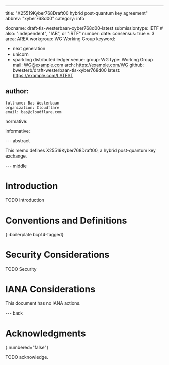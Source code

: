 ---
title: "X25519Kyber768Draft00 hybrid post-quantum key agreement"
abbrev: "xyber768d00"
category: info

docname: draft-tls-westerbaan-xyber768d00-latest
submissiontype: IETF  # also: "independent", "IAB", or "IRTF"
number:
date:
consensus: true
v: 3
area: AREA
workgroup: WG Working Group
keyword:
 - next generation
 - unicorn
 - sparkling distributed ledger
venue:
  group: WG
  type: Working Group
  mail: WG@example.com
  arch: https://example.com/WG
  github: bwesterb/draft-westerbaan-tls-xyber768d00
  latest: https://example.com/LATEST

author:
 -
    fullname: Bas Westerbaan
    organization: Cloudflare
    email: bas@cloudflare.com

normative:

informative:


--- abstract

This memo defines X25519Kyber768Draft00, a hybrid post-quantum key exchange.


--- middle

# Introduction

TODO Introduction


# Conventions and Definitions

{::boilerplate bcp14-tagged}


# Security Considerations

TODO Security


# IANA Considerations

This document has no IANA actions.


--- back

# Acknowledgments
{:numbered="false"}

TODO acknowledge.
